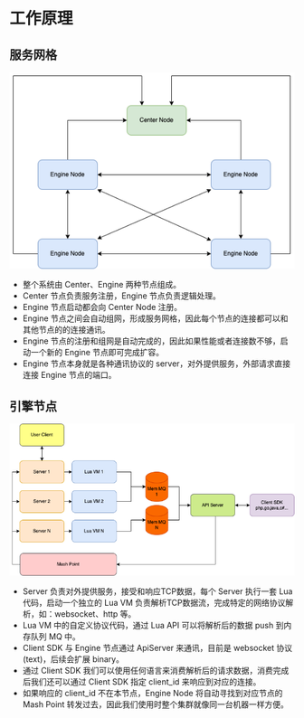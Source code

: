 # 工作原理

## 服务网格

![](images/原理图1.drawio.png)

- 整个系统由 Center、Engine 两种节点组成。
- Center 节点负责服务注册，Engine 节点负责逻辑处理。
- Engine 节点启动都会向 Center Node 注册。
- Engine 节点之间会自动组网，形成服务网格，因此每个节点的连接都可以和其他节点的的连接通讯。
- Engine 节点的注册和组网是自动完成的，因此如果性能或者连接数不够，启动一个新的 Engine 节点即可完成扩容。
- Engine 节点本身就是各种通讯协议的 server，对外提供服务，外部请求直接连接 Engine 节点的端口。

## 引擎节点

![](images/原理图2.drawio.png)

- Server 负责对外提供服务，接受和响应TCP数据，每个 Server 执行一套 Lua 代码，启动一个独立的 Lua VM 负责解析TCP数据流，完成特定的网络协议解析，如：websocket、http 等。
- Lua VM 中的自定义协议代码，通过 Lua API 可以将解析后的数据 push 到内存队列 MQ 中。
- Client SDK 与 Engine 节点通过 ApiServer 来通讯，目前是 websocket 协议 (text)，后续会扩展 binary。
- 通过 Client SDK 我们可以使用任何语言来消费解析后的请求数据，消费完成后我们还可以通过 Client SDK 指定 client_id 来响应到对应的连接。
- 如果响应的 client_id 不在本节点，Engine Node 将自动寻找到对应节点的 Mash Point 转发过去，因此我们使用时整个集群就像同一台机器一样方便。
